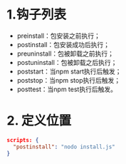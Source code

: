 # 1.钩子列表

* preinstall：包安装之前执行；
* postinstall：包安装成功后执行；
* preuninstall：包被卸载之前执行；
* postuninstall：包被卸载之后执行；
* poststart：当npm start执行后触发；
* poststop：当npm stop执行后触发；
* posttest：当npm test执行后触发。

# 2. 定义位置
```package.json
scripts: {
  "postinstall": "nodo install.js"
}
```